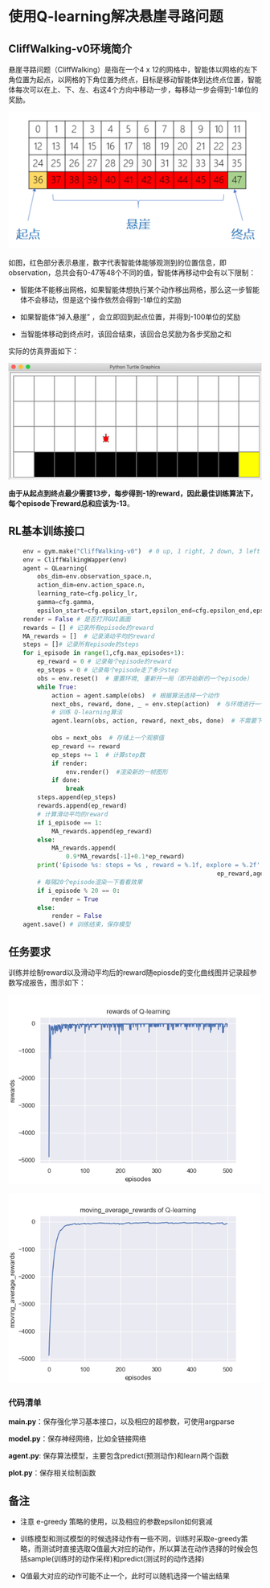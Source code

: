 # 使用Q-learning解决悬崖寻路问题

## CliffWalking-v0环境简介

悬崖寻路问题（CliffWalking）是指在一个4 x 12的网格中，智能体以网格的左下角位置为起点，以网格的下角位置为终点，目标是移动智能体到达终点位置，智能体每次可以在上、下、左、右这4个方向中移动一步，每移动一步会得到-1单位的奖励。

<img src="../../codes/Q-learning/assets/image-20201007211441036.png" alt="image-20201007211441036" style="zoom:50%;" />

如图，红色部分表示悬崖，数字代表智能体能够观测到的位置信息，即observation，总共会有0-47等48个不同的值，智能体再移动中会有以下限制：

* 智能体不能移出网格，如果智能体想执行某个动作移出网格，那么这一步智能体不会移动，但是这个操作依然会得到-1单位的奖励

* 如果智能体“掉入悬崖” ，会立即回到起点位置，并得到-100单位的奖励

* 当智能体移动到终点时，该回合结束，该回合总奖励为各步奖励之和

实际的仿真界面如下：

<img src="../../codes/Q-learning/assets/image-20201007211858925.png" alt="image-20201007211858925" style="zoom:50%;" />

**由于从起点到终点最少需要13步，每步得到-1的reward，因此最佳训练算法下，每个episode下reward总和应该为-13**。



## RL基本训练接口

```python
    env = gym.make("CliffWalking-v0")  # 0 up, 1 right, 2 down, 3 left
    env = CliffWalkingWapper(env)
    agent = QLearning(
        obs_dim=env.observation_space.n,
        action_dim=env.action_space.n,
        learning_rate=cfg.policy_lr,
        gamma=cfg.gamma,
        epsilon_start=cfg.epsilon_start,epsilon_end=cfg.epsilon_end,epsilon_decay=cfg.epsilon_decay)
    render = False # 是否打开GUI画面
    rewards = [] # 记录所有episode的reward
    MA_rewards = []  # 记录滑动平均的reward
    steps = []# 记录所有episode的steps
    for i_episode in range(1,cfg.max_episodes+1):
        ep_reward = 0 # 记录每个episode的reward
        ep_steps = 0 # 记录每个episode走了多少step
        obs = env.reset()  # 重置环境, 重新开一局（即开始新的一个episode）
        while True:
            action = agent.sample(obs)  # 根据算法选择一个动作
            next_obs, reward, done, _ = env.step(action)  # 与环境进行一个交互
            # 训练 Q-learning算法
            agent.learn(obs, action, reward, next_obs, done)  # 不需要下一步的action

            obs = next_obs  # 存储上一个观察值
            ep_reward += reward
            ep_steps += 1  # 计算step数
            if render:
                env.render()  #渲染新的一帧图形
            if done:
                break
        steps.append(ep_steps)
        rewards.append(ep_reward)
        # 计算滑动平均的reward
        if i_episode == 1:
            MA_rewards.append(ep_reward)
        else:
            MA_rewards.append(
                0.9*MA_rewards[-1]+0.1*ep_reward) 
        print('Episode %s: steps = %s , reward = %.1f, explore = %.2f' % (i_episode, ep_steps,
                                                          ep_reward,agent.epsilon))                                 
        # 每隔20个episode渲染一下看看效果
        if i_episode % 20 == 0:
            render = True
        else:
            render = False
    agent.save() # 训练结束，保存模型
```

## 任务要求

训练并绘制reward以及滑动平均后的reward随epiosde的变化曲线图并记录超参数写成报告，图示如下：

![rewards](assets/rewards.png)

![moving_average_rewards](assets/moving_average_rewards.png)

### 代码清单

**main.py**：保存强化学习基本接口，以及相应的超参数，可使用argparse

**model.py**：保存神经网络，比如全链接网络

**agent.py**: 保存算法模型，主要包含predict(预测动作)和learn两个函数

**plot.py**：保存相关绘制函数



## 备注

* 注意 e-greedy 策略的使用，以及相应的参数epsilon如何衰减
* 训练模型和测试模型的时候选择动作有一些不同，训练时采取e-greedy策略，而测试时直接选取Q值最大对应的动作，所以算法在动作选择的时候会包括sample(训练时的动作采样)和predict(测试时的动作选择)

* Q值最大对应的动作可能不止一个，此时可以随机选择一个输出结果